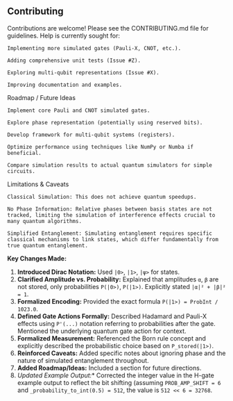 ## Contributing

Contributions are welcome! Please see the CONTRIBUTING.md file for guidelines. Help is currently sought for:

    Implementing more simulated gates (Pauli-X, CNOT, etc.).

    Adding comprehensive unit tests (Issue #Z).

    Exploring multi-qubit representations (Issue #X).

    Improving documentation and examples.

Roadmap / Future Ideas

    Implement core Pauli and CNOT simulated gates.

    Explore phase representation (potentially using reserved bits).

    Develop framework for multi-qubit systems (registers).

    Optimize performance using techniques like NumPy or Numba if beneficial.

    Compare simulation results to actual quantum simulators for simple circuits.

Limitations & Caveats

    Classical Simulation: This does not achieve quantum speedups.

    No Phase Information: Relative phases between basis states are not tracked, limiting the simulation of interference effects crucial to many quantum algorithms.

    Simplified Entanglement: Simulating entanglement requires specific classical mechanisms to link states, which differ fundamentally from true quantum entanglement.
**Key Changes Made:**

1.  **Introduced Dirac Notation:** Used `|0>`, `|1>`, `|ψ>` for states.
2.  **Clarified Amplitude vs. Probability:** Explained that amplitudes `α`, `β` are not stored, only probabilities `P(|0>)`, `P(|1>)`. Explicitly stated `|α|² + |β|² = 1`.
3.  **Formalized Encoding:** Provided the exact formula `P(|1>) = ProbInt / 1023.0`.
4.  **Defined Gate Actions Formally:** Described Hadamard and Pauli-X effects using `P'(...)` notation referring to probabilities after the gate. Mentioned the underlying quantum gate action for context.
5.  **Formalized Measurement:** Referenced the Born rule concept and explicitly described the probabilistic choice based on `P_stored(|1>)`.
6.  **Reinforced Caveats:** Added specific notes about ignoring phase and the nature of simulated entanglement throughout.
7.  **Added Roadmap/Ideas:** Included a section for future directions.
8.   *Updated Example Output:** Corrected the integer value in the H-gate example output to reflect the bit shifting (assuming `PROB_AMP_SHIFT = 6` and `_probability_to_int(0.5) = 512`, the value is `512 << 6 = 32768`. 
